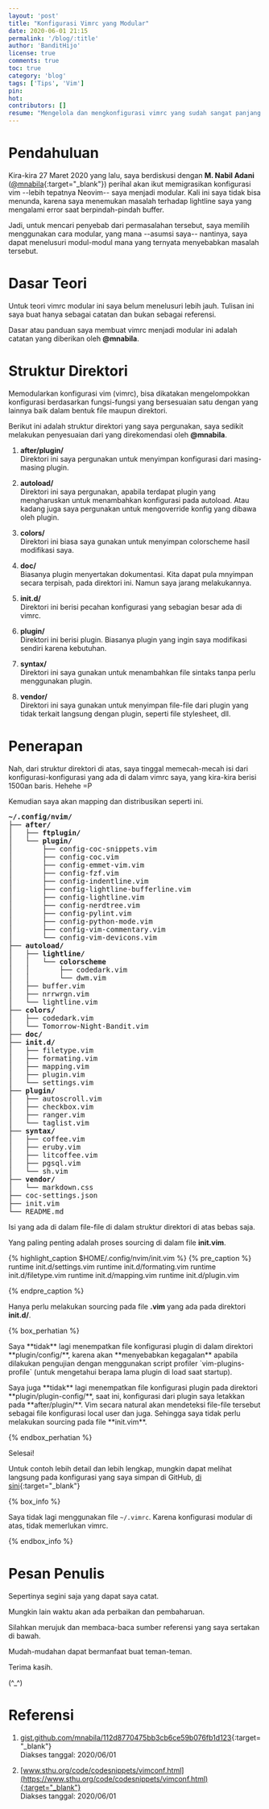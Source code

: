 ```yaml
---
layout: 'post'
title: "Konfigurasi Vimrc yang Modular"
date: 2020-06-01 21:15
permalink: '/blog/:title'
author: 'BanditHijo'
license: true
comments: true
toc: true
category: 'blog'
tags: ['Tips', 'Vim']
pin:
hot:
contributors: []
resume: "Mengelola dan mengkonfigurasi vimrc yang sudah sangat panjang (ribuan baris) mungkin akan membingungkan. Kita bisa membuat vimrc yang modular untuk memisahkan beberapa komponen-komponen sesuai dengan fungsinya. Dengan begini, diharapkan akan lebih mudah untuk dikelola."
---
```


<!-- BANNER OF THE POST -->
<!-- <img class="post&#45;body&#45;img" src="{{ site.lazyload.logo_blank_banner }}" data&#45;echo="#" alt="banner"> -->

# Pendahuluan

Kira-kira 27 Maret 2020 yang lalu, saya berdiskusi dengan **M. Nabil Adani** ([@mnabila](https://t.me/mnabila){:target="_blank"}) perihal akan ikut memigrasikan konfigurasi vim --lebih tepatnya Neovim-- saya menjadi modular. Kali ini saya tidak bisa menunda, karena saya menemukan masalah terhadap lightline saya yang mengalami error saat berpindah-pindah buffer.

Jadi, untuk mencari penyebab dari permasalahan tersebut, saya memilih menggunakan cara modular, yang mana --asumsi saya-- nantinya, saya dapat menelusuri modul-modul mana yang ternyata menyebabkan masalah tersebut.

# Dasar Teori

Untuk teori vimrc modular ini saya belum menelusuri lebih jauh. Tulisan ini saya buat hanya sebagai catatan dan bukan sebagai referensi.

Dasar atau panduan saya membuat vimrc menjadi modular ini adalah catatan yang diberikan oleh **@mnabila**.

# Struktur Direktori

Memodularkan konfigurasi vim (vimrc), bisa dikatakan mengelompokkan konfigurasi berdasarkan fungsi-fungsi yang bersesuaian satu dengan yang lainnya baik dalam bentuk file maupun direktori.

Berikut ini adalah struktur direktori yang saya pergunakan, saya sedikit melakukan penyesuaian dari yang direkomendasi oleh **@mnabila**.

1. **after/plugin/**<br>
Direktori ini saya pergunakan untuk menyimpan konfigurasi dari masing-masing plugin.

1. **autoload/**<br>
Direktori ini saya pergunakan, apabila terdapat plugin yang mengharuskan untuk menambahkan konfigurasi pada autoload. Atau kadang juga saya pergunakan untuk mengoverride konfig yang dibawa oleh plugin.

2. **colors/**<br>
Direktori ini biasa saya gunakan untuk menyimpan colorscheme hasil modifikasi saya.

3. **doc/**<br>
Biasanya plugin menyertakan dokumentasi. Kita dapat pula mnyimpan secara terpisah, pada direktori ini. Namun saya jarang melakukannya.

4. **init.d/**<br>
Direktori ini berisi pecahan konfigurasi yang sebagian besar ada di vimrc.

5. **plugin/**<br>
Direktori ini berisi plugin. Biasanya plugin yang ingin saya modifikasi sendiri karena kebutuhan.

6. **syntax/**<br>
Direktori ini saya gunakan untuk menambahkan file sintaks tanpa perlu menggunakan plugin.

7. **vendor/**<br>
Direktori ini saya gunakan untuk menyimpan file-file dari plugin yang tidak terkait langsung dengan plugin, seperti file stylesheet, dll.

# Penerapan

Nah, dari struktur direktori di atas, saya tinggal memecah-mecah isi dari konfigurasi-konfigurasi yang ada di dalam vimrc saya, yang kira-kira berisi 1500an baris. Hehehe =P

Kemudian saya akan mapping dan distribusikan seperti ini.

<pre>
<b>~/.config/nvim/</b>
├── <b>after/</b>
│   ├── <b>ftplugin/</b>
│   └── <b>plugin/</b>
│       ├── config-coc-snippets.vim
│       ├── config-coc.vim
│       ├── config-emmet-vim.vim
│       ├── config-fzf.vim
│       ├── config-indentline.vim
│       ├── config-lightline-bufferline.vim
│       ├── config-lightline.vim
│       ├── config-nerdtree.vim
│       ├── config-pylint.vim
│       ├── config-python-mode.vim
│       ├── config-vim-commentary.vim
│       └── config-vim-devicons.vim
├── <b>autoload/</b>
│   ├── <b>lightline/</b>
│   │   └── <b>colorscheme</b>
│   │       ├── codedark.vim
│   │       └── dwm.vim
│   ├── buffer.vim
│   ├── nrrwrgn.vim
│   └── lightline.vim
├── <b>colors/</b>
│   ├── codedark.vim
│   └── Tomorrow-Night-Bandit.vim
├── <b>doc/</b>
├── <b>init.d/</b>
│   ├── filetype.vim
│   ├── formating.vim
│   ├── mapping.vim
│   ├── plugin.vim
│   └── settings.vim
├── <b>plugin/</b>
│   ├── autoscroll.vim
│   ├── checkbox.vim
│   ├── ranger.vim
│   └── taglist.vim
├── <b>syntax/</b>
│   ├── coffee.vim
│   ├── eruby.vim
│   ├── litcoffee.vim
│   ├── pgsql.vim
│   └── sh.vim
├── <b>vendor/</b>
│   └── markdown.css
├── coc-settings.json
├── init.vim
└── README.md
</pre>

Isi yang ada di dalam file-file di dalam struktur direktori di atas bebas saja.

Yang paling penting adalah proses sourcing di dalam file **init.vim**.

{% highlight_caption $HOME/.config/nvim/init.vim %}
{% pre_caption %}
runtime init.d/settings.vim
runtime init.d/formating.vim
runtime init.d/filetype.vim
runtime init.d/mapping.vim
runtime init.d/plugin.vim

{% endpre_caption %}

Hanya perlu melakukan sourcing pada file **.vim** yang ada pada direktori **init.d/**.

{% box_perhatian %}
<p markdown="1">Saya **tidak** lagi menempatkan file konfigurasi plugin di dalam direktori **plugin/config/**, karena akan **menyebabkan kegagalan** apabila dilakukan pengujian dengan menggunakan script profiler `vim-plugins-profile` (untuk mengetahui berapa lama plugin di load saat startup).</p>
<p markdown="1">Saya juga **tidak** lagi menempatkan file konfigurasi plugin pada direktori **plugin/plugin-config/**, saat ini, konfigurasi dari plugin saya letakkan pada **after/plugin/**. Vim secara natural akan mendeteksi file-file tersebut sebagai file konfigurasi local user dan juga. Sehingga saya tidak perlu melakukan sourcing pada file **init.vim**.</p>
{% endbox_perhatian %}

Selesai!

Untuk contoh lebih detail dan lebih lengkap, mungkin dapat melihat langsung pada konfigurasi yang saya simpan di GitHub, [di sini](https://github.com/bandithijo/nvimrc){:target="_blank"}

{% box_info %}
<p>Saya tidak lagi menggunakan file <code>~/.vimrc</code>. Karena konfigurasi modular di atas, tidak memerlukan vimrc.</p>
{% endbox_info %}

# Pesan Penulis

Sepertinya segini saja yang dapat saya catat.

Mungkin lain waktu akan ada perbaikan dan pembaharuan.

Silahkan merujuk dan membaca-baca sumber referensi yang saya sertakan di bawah.

Mudah-mudahan dapat bermanfaat buat teman-teman.

Terima kasih.

(^_^)



# Referensi

1. [gist.github.com/mnabila/112d8770475bb3cb6ce59b076fb1d123](https://gist.github.com/mnabila/112d8770475bb3cb6ce59b076fb1d123){:target="_blank"}
<br>Diakses tanggal: 2020/06/01

2. [www.sthu.org/code/codesnippets/vimconf.html](https://www.sthu.org/code/codesnippets/vimconf.html){:target="_blank"}
<br>Diakses tanggal: 2020/06/01

